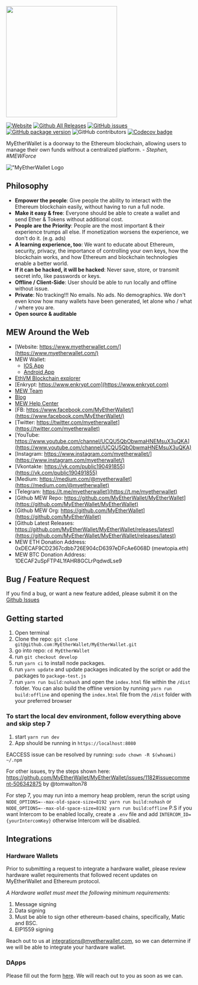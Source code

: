 <img src="./src/assets/images/presskit/logo-dark.png" width="300px"/>

[![Website](https://img.shields.io/website-up-down-green-red/http/myetherwallet.com.svg?label=MyEtherWallet.com\&style=flat-square)](http://www.MyEtherWallet.com/)
[![Github All Releases](https://img.shields.io/github/downloads/MyEtherWallet/MyEtherWallet/total.svg?style=flat-square)](https://www.github.com/MyEtherWallet/MyEtherWallet/releases)
[![GitHub issues](https://img.shields.io/github/issues-raw/MyEtherWallet/MyEtherWallet.svg?style=flat-square)](https://github.com/MyEtherWallet/MyEtherWallet/issues)
[![GitHub package version](https://img.shields.io/github/package-json/v/MyEtherWallet/MyEtherWallet.svg?style=flat-square)](https://github.com/MyEtherWallet/MyEtherWallet/blob/main/package.json)
![GitHub contributors](https://img.shields.io/github/contributors/MyEtherWallet/MyEtherWallet.svg?style=flat-square) [![Codecov badge](https://img.shields.io/codecov/c/github/MyEtherWallet/MyEtherWallet/develop.svg?style=flat-square)](https://codecov.io/github/MyEtherWallet/MyEtherWallet?branch=develop)

MyEtherWallet is a doorway to the Ethereum blockchain, allowing users to manage their own funds without a centralized platform. - <i>Stephen, #MEWForce</i>

!["MyEtherWallet Logo](./src/assets/images/backgrounds/bg-homepage-spaceman.svg "MyEtherWallet")

## Philosophy

* <b>Empower the people</b>: Give people the ability to interact with the Ethereum blockchain easily, without having to run a full node.
* <b>Make it easy & free</b>: Everyone should be able to create a wallet and send Ether & Tokens without additional cost.
* <b>People are the Priority</b>: People are the most important & their experience trumps all else. If monetization worsens the experience, we don't do it. (e.g. ads)
* <b>A learning experience, too</b>: We want to educate about Ethereum, security, privacy, the importance of controlling your own keys, how the blockchain works, and how Ethereum and blockchain technologies enable a better world.
* <b>If it can be hacked, it will be hacked</b>: Never save, store, or transmit secret info, like passwords or keys.
* <b>Offline / Client-Side</b>: User should be able to run locally and offline without issue.
* <b>Private</b>: No tracking!!! No emails. No ads. No demographics. We don't even know how many wallets have been generated, let alone who / what / where you are.
* <b>Open source & auditable</b>

## MEW Around the Web

* [Website: https://www.myetherwallet.com/](https://www.myetherwallet.com/)
* MEW Wallet:
  * [IOS App](https://apps.apple.com/us/app/mew-wallet-ethereum-and-defi/id1464614025)
  * [Android App](https://play.google.com/store/apps/details?id=com.myetherwallet.mewwallet\&hl=en_US\&gl=US)
* [EthVM Blockchain explorer](https://www.ethvm.com/)
* [Enkrypt: https://www.enkrypt.com](https://www.enkrypt.com)
* [MEW Team](https://team.myetherwallet.com/)
* [Blog](https://www.myetherwallet.com/blog)
* [MEW Help Center](https://help.myetherwallet.com/)
* [FB: https://www.facebook.com/MyEtherWallet/](https://www.facebook.com/MyEtherWallet/)
* [Twitter: https://twitter.com/myetherwallet](https://twitter.com/myetherwallet)
* [YouTube: https://www.youtube.com/channel/UCQU5QbObwmaHNEMsuX3uQKA](https://www.youtube.com/channel/UCQU5QbObwmaHNEMsuX3uQKA)
* [Instagram: https://www.instagram.com/myetherwallet/](https://www.instagram.com/myetherwallet/)
* [Vkontakte: https://vk.com/public190491855](https://vk.com/public190491855)
* [Medium: https://medium.com/@myetherwallet](https://medium.com/@myetherwallet)
* [Telegram: https://t.me/myetherwallet](https://t.me/myetherwallet)
* [Github MEW Repo: https://github.com/MyEtherWallet/MyEtherWallet](https://github.com/MyEtherWallet/MyEtherWallet)
* [Github MEW Org: https://github.com/MyEtherWallet](https://github.com/MyEtherWallet)
* [Github Latest Releases: https://github.com/MyEtherWallet/MyEtherWallet/releases/latest](https://github.com/MyEtherWallet/MyEtherWallet/releases/latest)
* MEW ETH Donation Address: 0xDECAF9CD2367cdbb726E904cD6397eDFcAe6068D (mewtopia.eth)
* MEW BTC Donation Address: 1DECAF2uSpFTP4L1fAHR8GCLrPqdwdLse9

## Bug / Feature Request

If you find a bug, or want a new feature added, please submit it on the [Github Issues](https://github.com/MyEtherWallet/MyEtherWallet/issues)

## Getting started

1. Open terminal
2. Clone the repo: `git clone git@github.com:MyEtherWallet/MyEtherWallet.git`
3. go into repo: `cd MyEtherWallet`
4. run `git checkout develop`
5. run `yarn ci` to install node packages.
6. run `yarn update` and update packages indicated by the script or add the packages to `package-test.js`
7. run `yarn run build:nohash` and open the `index.html` file within the `/dist` folder. You can also build the offline version by running `yarn run build:offline` and opening the `index.html` file from the `/dist` folder with your preferred browser

### To start the local dev environment, follow everything above and skip step 7

1. start `yarn run dev`
2. App should be running in `https://localhost:8080`

EACCESS issue can be resolved by running: `sudo chown -R $(whoami) ~/.npm`

For other issues, try the steps shown here: <https://github.com/MyEtherWallet/MyEtherWallet/issues/1182#issuecomment-506342875> by @tomwalton78

For step 7, you may run into a memory heap problem, rerun the script using `NODE_OPTIONS=--max-old-space-size=8192 yarn run build:nohash` or `NODE_OPTIONS=--max-old-space-size=8192 yarn run build:offline`
P.S if you want Intercom to be enabled locally, create a `.env` file and add `INTERCOM_ID={yourIntercomKey}` otherwise Intercom will be disabled.

## Integrations

### Hardware Wallets

Prior to submitting a request to integrate a hardware wallet, please review hardware wallet requirements that followed recent updates on MyEtherWallet and Ethereum protocol.

*A Hardware wallet must meet the following minimum requirements:*

1. Message signing
2. Data signing
3. Must be able to sign other ethereum-based chains, specifically, Matic and BSC.
4. EIP1559 signing

Reach out to us at <integrations@myetherwallet.com>, so we can determine if we will be able to integrate your hardware wallet.

### DApps

Please fill out the form [here](https://www.myetherwallet.com/dapp-submission). We will reach out to you as soon as we can.
